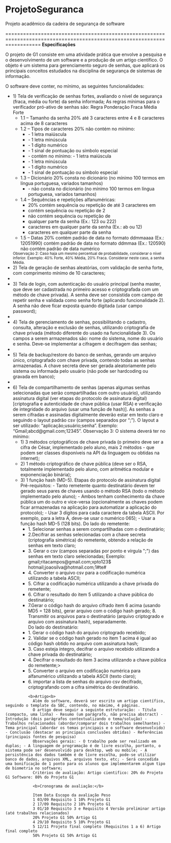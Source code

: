 ProjetoSeguranca
================

Projeto acadêmico da cadeira de segurança de software

========================================================================================================================
<b>Especificações</b>

O projeto de G1 consiste em uma atividade prática que envolve a pesquisa e o desenvolvimento de um software e a produção de um artigo científico.
O objeto é um sistema para gerenciamento seguro de senhas, que aplicará os principais conceitos estudados na disciplina de segurança de sistemas de informação.

O software deve conter, no mínimo, as seguintes funcionalidades: 
<ul>
  <li>1) Tela de verificação de senhas fortes, avaliando o nível de segurança (fraca, média ou forte) da senha informada;
    As regras mínimas para o verificador pró-ativo de senhas são: 
    Regra Ponderação Fraca Média Forte 
    <ul>
      <li>1.1 – Tamanho da senha 20% até 3 caracteres entre 4 e 8 caracteres acima de 8 caracteres </li>
      <li>1.2 – Tipos de caracteres 20% não contém no mínimo: 
       <ul>
         <li>- 1 letra maiúscula</li> 
         <li>- 1 letra minúscula</li> 
         <li>- 1 dígito numérico </li>
         <li>- 1 sinal de pontuação ou símbolo especial</li> 
         <li>- contém no mínimo: - 1 letra maiúscula </li>
         <li>- 1 letra minúscula </li>
         <li>- 1 dígito numérico </li>
         <li>- 1 sinal de pontuação ou símbolo especial </li>
       </ul>
     </li>
     <li>1.3 – Dicionário 20% consta no dicionário (no mínimo 100 termos em língua portuguesa, variados tamanhos)
      <ul><li>	- não consta no dicionário (no mínimo 100 termos em língua portuguesa, variados tamanhos)</li></ul>
    </li>
    <li>1.4 – Sequências e repetições alfanuméricas:
      <ul>
        <li>20% contém sequência ou repetição de até 3 caracteres em</li>
        <li>contém sequência ou repetição de 2</li>
        <li>não contém sequência ou repetição de</li>
        <li>qualquer parte da senha (Ex.: 123 ou 222)</li>
        <li>caracteres  em qualquer parte da senha (Ex.: ab ou 12)</li>
        <li>caracteres  em qualquer parte da senha</li>
      </ul>
    </li>
    <li>1.5 – Datas 20% contém padrão de data no formato ddmmaaaa (Ex.: 12051990)
      contém padrão de data no formato ddmmaa (Ex.: 120590)
      não contém padrão de data numérico
    </li>
  </ul>
  <small>Observação 2: Caso haja um mesmo percentual de probabilidade, considerar o nível inferior. Exemplo: 40% Forte, 40%      Média, 20% Fraca. Considerar neste caso, a senha Média.</small>
</li>
<li>2) Tela de geração de senhas aleatórias, com validação de senha forte, com comprimento mínimo de 10 caracteres;
  <li>
    <li>3) Tela de login, com autenticação do usuário principal (senha master, que deve ser cadastrada no primeiro acesso e criptografada com um método de chave privada). A senha deve ser consistida com campo de repetir senha e validada como senha forte (aplicando funcionalidade 2). A senha não deve ficar exposta quando digitada (usar campo password);
      <li>
        <li>4) Tela de gerenciamento de senhas, possibilitando o cadastro, consulta, alteração e exclusão de senhas, utilizando criptografia de chave privada (método diferente do usado na funcionalidade 3). Os campos a serem armazenados são: nome do sistema, nome do usuário e senha. Deve-se implementar a cifragem e decifragem das senhas;
          <li>
            <li>5) Tela de backup/restore do banco de senhas, gerando um arquivo único, criptografado com chave privada, contendo todas as senhas armazenadas. A chave secreta deve ser gerada aleatoriamente pelo sistema ou informada pelo usuário (não pode ser hardcoding ou gravada em banco);
              <li>
                <li>6) Tela de compartilhamento de senhas 
                  (apenas algumas senhas selecionadas que serão compartilhadas com outro usuário), 
                  utilizando assinatura digital (ver etapas do protocolo de assinatura digital) 
                  [criptografia e autenticidade de chave pública (usar RSA) e verificação de integridade do arquivo (usar uma função de hash)]. 
                  As senhas a serem cifradas e assinadas digitalmente deverão estar em texto claro e seguindo o layout padrão csv (campos separados por “;”).
                  O layout a ser utilizado: “aplicação;usuário;senha”. Exemplo: “Gmail;abcd@gmail.com;12345”. 
                  Observação 3: O sistema deverá ter no mínimo:
                  <ul><li>1) 3 métodos criptográficos de chave privada (o primeiro deve ser a cifra de
                    César, implementado pelo aluno, mais 2 métodos - que podem ser classes
                    disponíveis na API da linguagem ou obtidas na internet);   
                  </li>
                  <li>
                    2) 1 método
                    criptográfico de chave pública (deve ser o RSA, totalmente implementado pelo
                    aluno, com aritmética modular e exponenciação binária);   
                  </li>
                  <li>
                    3) 1 função hash
                    (MD-5).  Etapas do protocolo de assinatura digital Pré-requisitos: - Tanto
                    remetente quanto destinatário devem ter gerado seus pares de chaves usando o
                    método RSA (todo o método implementado pelo aluno); - Ambos tenham conhecimento
                    da chave pública um do outro e vice-versa (opcionalmente as chaves podem ficar
                    armazenadas na aplicação para automatizar a aplicação do protocolo); - Usar 3
                    dígitos para cada caractere da tabela ASCII. Por exemplo, para a letra A,
                    deve-se usar o numérico 065); - Usar a função hash MD-5 (128 bits). Do lado do
                    remetente: 
                    <ul>
                      <li>1. Selecionar senhas a serem compartilhadas com o destinatário; 
                      </li>
                      <li>2.Decifrar as senhas selecionadas com a chave secreta (criptografia simétrica) do
                        remetente, obtendo a relação de senhas em texto claro; 
                      </li>
                      <li>3. Gerar o csv (campos
                        separadas por ponto e vírgula ";") das senhas em texto claro selecionadas;
                        Exemplo: gmail;ritacampos@gmail.com;xpto123$ hotmail;joaosilva@hotmail.com;1#te#
                      </li>
                      <li>4. Converter o arquivo csv para a codificação numérica utilizando a tabela
                        ASCII; 
                      </li>
                      <li>5. Cifrar a codificação numérica utilizando a chave privada do remetente;
                      </li>
                      <li>6. Cifrar o resultado do item 5 utilizando a chave pública do destinatário; 
                      </li>
                      <li>7.Gerar o código hash do arquivo cifrado item 6 acima (usando MD5 = 128 bits),
                        gerar arquivo com o código hash gerado; 8. Transmitir os arquivos para o
                        destinatário (arquivo criptogrado e arquivo com assinatura hash), separadamente.
                      </li>
                    </ul>
                    <ul>
                    Do lado do destinatário: 
                    <li>1. Gerar o código hash do arquivo criptogrado recebido;</li>
                    <li>2. Validar se o código hash gerado no item 1 acima é igual ao código hash obtido
                    no arquivo com assinatura hash; </li>
                    <li>3. Caso esteja íntegro, decifrar o arquivo
                    recebido utilizando a chave privada do destinatário; </li>
                    <li>4. Decifrar o resultado do
                    item 3 acima utilizando a chave pública do remetente;></li>
                    <li>5. Converter o arquivo em codificação numérica para alfanumérico utilizando a tabela ASCII (texto claro); </li>
                    <li>6. importar a lista de senhas do arquivo csv decifrado, criptografando com a cifra simétrica do destinatário.</li>
                  </ul>
                  </li></ul>
                </li>
              </ul>

              <b>Artigo<b>
                Além do software, deverá ser escrito um artigo científico, seguindo o template da SBC, contendo, no máximo, 4 páginas.
                O artigo deve seguir a seguinte estruturação: - Título (compacto, uma linha) - Resumo (um parágrafo, não precisa abstract) - Introdução (dois parágrafos contextualizando o tema/solução) - Trabalhos relacionados (abordar/comparar dois trabalhos semelhantes) - Tema principal (abordar os temas principais e o software desenvolvido) - Conclusão (destacar as principais conclusões obtidas) - Referências (principais fontes de pesquisa)
                Observações gerais: - O trabalho pode ser realizado em duplas; - A linguagem de programação é de livre escolha, portanto, o sistema pode ser desenvolvido para desktop, web ou mobile; - A persistência dos dados também é de livre escolha, pode-se utilizar banco de dados, arquivos XML, arquivos texto, etc; - Será concedida uma bonificação de 1 ponto para os alunos que implementarem algum tipo de biometria no software;
                Critérios de avaliação: Artigo cientifico: 20% do Projeto G1 Software: 80% do Projeto G1

                <b>Cronograma de avaliação:</b>

                Item Data Escopo da avaliação Peso 
                1 03/09 Requisito 1 10% Projeto G1
                2 17/09 Requisito 2 10% Projeto G1
                3 01/10 Requisito 3 e Requisito 4 Versão preliminar artigo (até trabalhos relacionados)
                20% Projeto G1 50% Artigo G1
                4 29/10 Requisito 5 10% Projeto G1
                5 12/11 Projeto final completo (Requisitos 1 a 6) Artigo final completo
                50% Projeto G1 50% Artigo G1


